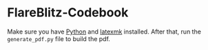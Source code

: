 # FlareBlitz-Codebook

Make sure you have [Python](https://www.python.org/) and [latexmk](https://www.ctan.org/pkg/latexmk/) installed. After that, run the `generate_pdf.py` file to build the pdf.
